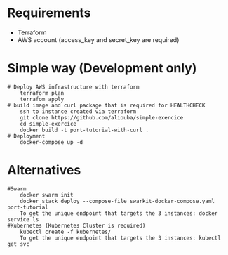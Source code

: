 # Requirements

* Terraform
* AWS account (access_key and secret_key are required)

# Simple way (Development only)

	# Deploy AWS infrastructure with terraform
	 	terraform plan
	 	terrafom apply
	# build image and curl package that is required for HEALTHCHECK
		ssh to instance created via terraform
		git clone https://github.com/aliouba/simple-exercice
		cd simple-exercice
		docker build -t port-tutorial-with-curl .
	# Deployment
		docker-compose up -d
# Alternatives

	#Swarm
		docker swarm init
		docker stack deploy --compose-file swarkit-docker-compose.yaml port-tutorial
		To get the unique endpoint that targets the 3 instances: docker service ls
	#Kubernetes (Kubernetes Cluster is required)
		kubectl create -f kubernetes/
		To get the unique endpoint that targets the 3 instances: kubectl get svc



